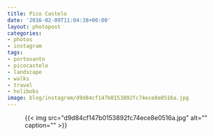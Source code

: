 ```yaml
---
title: Pico Castelo
date: '2016-02-09T11:04:38+00:00'
layout: photopost
categories:
- photos
- instagram
tags:
- portosanto
- picocastelo
- landscape
- walks
- travel
- holibobs
image: blog/instagram/d9d84cf147b0153892fc74ece8e0516a.jpg
---
```


<figure class="photo photo--square">
  {{< img src="d9d84cf147b0153892fc74ece8e0516a.jpg" alt="" caption="" >}}

</figure>



